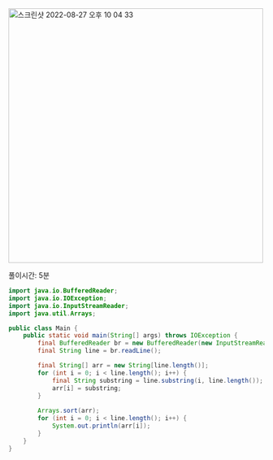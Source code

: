 <img width="501" alt="스크린샷 2022-08-27 오후 10 04 33" src="https://user-images.githubusercontent.com/82895809/187031465-e2421e58-178e-495c-8b97-03c32b7b1480.png">

풀이시간: 5분

```java
import java.io.BufferedReader;
import java.io.IOException;
import java.io.InputStreamReader;
import java.util.Arrays;

public class Main {
    public static void main(String[] args) throws IOException {
        final BufferedReader br = new BufferedReader(new InputStreamReader(System.in));
        final String line = br.readLine();

        final String[] arr = new String[line.length()];
        for (int i = 0; i < line.length(); i++) {
            final String substring = line.substring(i, line.length());
            arr[i] = substring;
        }
        
        Arrays.sort(arr);
        for (int i = 0; i < line.length(); i++) {
            System.out.println(arr[i]);
        }
    }
}


```
